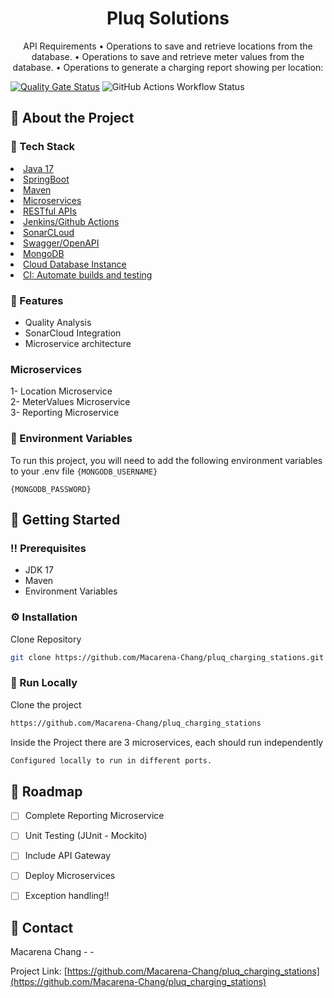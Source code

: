 <div align='center'>

<h1>Pluq Solutions</h1>

<p>API Requirements 
• Operations to save and retrieve locations from the database. 
• Operations to save and retrieve meter values from the database. 
• Operations to generate a charging report showing per location:</p>

 


</div>

[![Quality Gate Status](https://sonarcloud.io/api/project_badges/measure?project=macarena-chang_pluq_charging_stations&metric=alert_status)](https://sonarcloud.io/summary/new_code?id=macarena-chang_pluq_charging_stations) ![GitHub Actions Workflow Status](https://img.shields.io/github/actions/workflow/status/macarena-chang/pluq_charging_stations/maven.yml)

## :star2: About the Project
### :space_invader: Tech Stack
<li><a href="">Java 17</a></li>
<li><a href="">SpringBoot</a></li>
<li><a href="">Maven</a></li>
<li><a href="">Microservices</a></li>
<li><a href="">RESTful APIs</a></li>
<li><a href="">Jenkins/Github Actions</a></li>
<li><a href="">SonarCLoud</a></li>
<li><a href="">Swagger/OpenAPI</a></li>
</ul> </details>
<li><a href="">MongoDB</a></li>
<li><a href="">Cloud Database Instance</a></li>
</ul> </details>
<li><a href="">CI: Automate builds and testing</a></li>
</ul> </details>

### :dart: Features
- Quality Analysis
- SonarCloud Integration 
- Microservice architecture

### Microservices
1- Location Microservice <br>
2- MeterValues Microservice <br>
3- Reporting Microservice <br>

### :key: Environment Variables
To run this project, you will need to add the following environment variables to your .env file
`{MONGODB_USERNAME}`

`{MONGODB_PASSWORD}`



## :toolbox: Getting Started

### :bangbang: Prerequisites

- JDK 17
- Maven
- Environment Variables


### :gear: Installation

Clone Repository
```bash
git clone https://github.com/Macarena-Chang/pluq_charging_stations.git
```


### :running: Run Locally

Clone the project

```bash
https://github.com/Macarena-Chang/pluq_charging_stations
```
Inside the Project there are 3 microservices, each should run independently
```bash
Configured locally to run in different ports.
```


## :compass: Roadmap

* [ ] Complete Reporting Microservice
* [ ] Unit Testing (JUnit - Mockito)
* [ ] Include API Gateway
* [ ] Deploy Microservices
* [ ] Exception handling!!


## :handshake: Contact

Macarena Chang - -

Project Link: [https://github.com/Macarena-Chang/pluq_charging_stations](https://github.com/Macarena-Chang/pluq_charging_stations)
